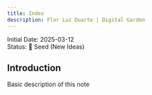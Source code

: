 ```yaml
---
title: Index
description: Flor Luz Duarte | Digital Garden
---
```

Initial Date: 2025-03-12   
Status: 🌱 Seed (New Ideas)  

## Introduction 

Basic description of this note  